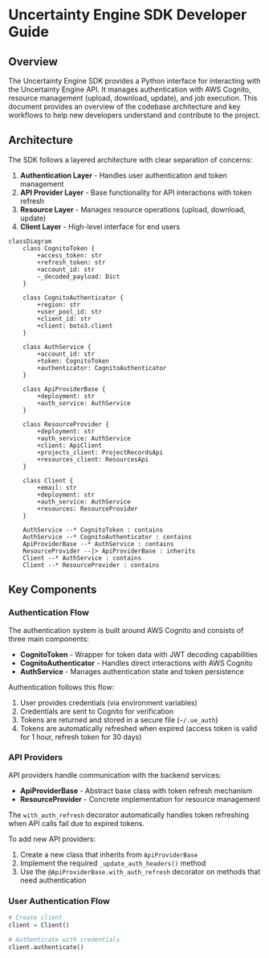 # Uncertainty Engine SDK Developer Guide

## Overview

The Uncertainty Engine SDK provides a Python interface for interacting with the Uncertainty Engine API. It manages authentication with AWS Cognito, resource management (upload, download, update), and job execution. This document provides an overview of the codebase architecture and key workflows to help new developers understand and contribute to the project.

## Architecture

The SDK follows a layered architecture with clear separation of concerns:

1. **Authentication Layer** - Handles user authentication and token management
2. **API Provider Layer** - Base functionality for API interactions with token refresh
3. **Resource Layer** - Manages resource operations (upload, download, update)
4. **Client Layer** - High-level interface for end users

```mermaid
classDiagram
    class CognitoToken {
        +access_token: str
        +refresh_token: str
        +account_id: str
        -_decoded_payload: Dict
    }

    class CognitoAuthenticator {
        +region: str
        +user_pool_id: str
        +client_id: str
        +client: boto3.client
    }

    class AuthService {
        +account_id: str
        +token: CognitoToken
        +authenticator: CognitoAuthenticator
    }

    class ApiProviderBase {
        +deployment: str
        +auth_service: AuthService
    }

    class ResourceProvider {
        +deployment: str
        +auth_service: AuthService
        +client: ApiClient
        +projects_client: ProjectRecordsApi
        +resources_client: ResourcesApi
    }

    class Client {
        +email: str
        +deployment: str
        +auth_service: AuthService
        +resources: ResourceProvider
    }

    AuthService --* CognitoToken : contains
    AuthService --* CognitoAuthenticator : contains
    ApiProviderBase --* AuthService : contains
    ResourceProvider --|> ApiProviderBase : inherits
    Client --* AuthService : contains
    Client --* ResourceProvider : contains
```

## Key Components

### Authentication Flow

The authentication system is built around AWS Cognito and consists of three main components:

- **CognitoToken** - Wrapper for token data with JWT decoding capabilities
- **CognitoAuthenticator** - Handles direct interactions with AWS Cognito
- **AuthService** - Manages authentication state and token persistence

Authentication follows this flow:
1. User provides credentials (via environment variables)
2. Credentials are sent to Cognito for verification
3. Tokens are returned and stored in a secure file (`~/.ue_auth`)
4. Tokens are automatically refreshed when expired (access token is valid for 1 hour, refresh token for 30 days)

### API Providers

API providers handle communication with the backend services:

- **ApiProviderBase** - Abstract base class with token refresh mechanism
- **ResourceProvider** - Concrete implementation for resource management

The `with_auth_refresh` decorator automatically handles token refreshing when API calls fail due to expired tokens.

To add new API providers:

1. Create a new class that inherits from `ApiProviderBase`
2. Implement the required `_update_auth_headers()` method
3. Use the `@ApiProviderBase.with_auth_refresh` decorator on methods that need authentication

### User Authentication Flow

```python
# Create client
client = Client()

# Authenticate with credentials
client.authenticate()
```
